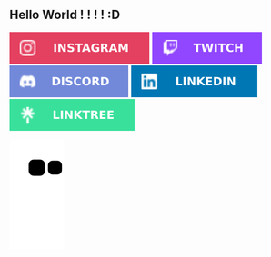 ## Hello World ! ! ! ! :D

<div> 

  <a href="https://instagram.com/originalmambo" target="_blank"><img src="./folder/Instagram.svg" target="_blank"></a>
 	<a href="https://www.twitch.tv/mambodark" target="_blank"><img src="./folder/Twitch.svg" target="_blank"></a>
 <a href="https://discord.gg/kyDDcyzK94" target="_blank"><img src="./folder/Discord.svg" target="_blank"></a> 
  <a href="https://www.linkedin.com/in/onelsoncarvalho" target="_blank"><img src="./folder/LinkedIn.svg" target="_blank"></a> 
  <a href="https://linktr.ee/mambodark" target="_blank"><img src="./folder/linktree.svg" target="_blank"></a> 

  
 ![snake gif](https://github.com/MamboDark/MamboDark/blob/output/github-contribution-grid-snake.svg)
  
</div>
